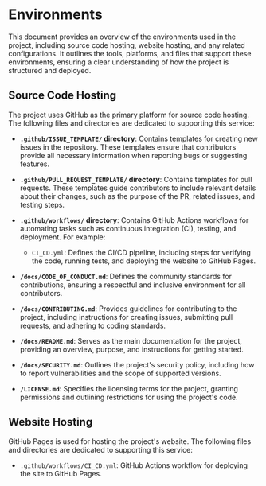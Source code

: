 # Environments

This document provides an overview of the environments used in the project,
including source code hosting, website hosting, and any related configurations.
It outlines the tools, platforms, and files that support these environments,
ensuring a clear understanding of how the project is structured and deployed.

## Source Code Hosting

The project uses GitHub as the primary platform for source code hosting. The
following files and directories are dedicated to supporting this service:

- **`.github/ISSUE_TEMPLATE/` directory**:
  Contains templates for creating new issues in the repository. These templates
  ensure that contributors provide all necessary information when reporting bugs
  or suggesting features.

- **`.github/PULL_REQUEST_TEMPLATE/` directory**:
  Contains templates for pull requests. These templates guide contributors to
  include relevant details about their changes, such as the purpose of the PR,
  related issues, and testing steps.

- **`.github/workflows/` directory**:
  Contains GitHub Actions workflows for automating tasks such as continuous
  integration (CI), testing, and deployment. For example:
  - `CI_CD.yml`: Defines the CI/CD pipeline, including steps for verifying the
    code, running tests, and deploying the website to GitHub Pages.

- **`/docs/CODE_OF_CONDUCT.md`**:
  Defines the community standards for contributions, ensuring a respectful and
  inclusive environment for all contributors.

- **`/docs/CONTRIBUTING.md`**:
  Provides guidelines for contributing to the project, including instructions
  for creating issues, submitting pull requests, and adhering to coding
  standards.

- **`/docs/README.md`**:
  Serves as the main documentation for the project, providing an overview,
  purpose, and instructions for getting started.

- **`/docs/SECURITY.md`**:
  Outlines the project's security policy, including how to report
  vulnerabilities and the scope of supported versions.

- **`/LICENSE.md`**:
  Specifies the licensing terms for the project, granting permissions and
  outlining restrictions for using the project's code.

## Website Hosting

GitHub Pages is used for hosting the project's website. The following files and
directories are dedicated to supporting this service:

- `.github/workflows/CI_CD.yml`: GitHub Actions workflow for deploying the site
  to GitHub Pages.
